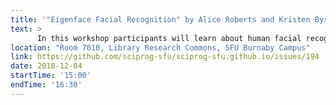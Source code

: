 ```yaml
---
title: '"Eigenface Facial Recognition" by Alice Roberts and Kristen Bystrom'
text: >
      In this workshop participants will learn about human facial recognition and use MATLAB to explore which faces in a database are similar to theirs. We will introduce EigenFaces and the mathematics used to compute facial similarity including principal component analysis and singular value decomposition.
location: "Room 7010, Library Research Commons, SFU Burnaby Campus"
link: https://github.com/sciprog-sfu/sciprog-sfu.github.io/issues/194
date: 2018-12-04
startTime: '15:00'
endTime: '16:30'
---
```

